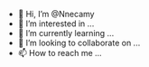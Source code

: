 - 👋 Hi, I’m @Nnecamy
- 👀 I’m interested in ...
- 🌱 I’m currently learning ...
- 💞️ I’m looking to collaborate on ...
- 📫 How to reach me ...

<!---
Nnecamy/Nnecamy is a ✨ special ✨ repository because its `README.md` (this file) appears on your GitHub profile.
You can click the Preview link to take a look at your changes.
--->
